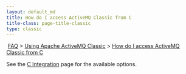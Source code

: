 ```yaml
---
layout: default_md
title: How do I access ActiveMQ Classic from C 
title-class: page-title-classic
type: classic
---
```


 [FAQ](faq) > [Using Apache ActiveMQ Classic](using-apache-activemq-classic) > [How do I access ActiveMQ Classic from C](how-do-i-access-activemq-classic-from-c)


See the [C Integration](c-integration) page for the available options.

